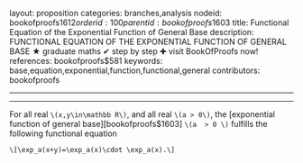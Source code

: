 layout: proposition
categories: branches,analysis
nodeid: bookofproofs$1612
orderid: 100
parentid: bookofproofs$1603
title: Functional Equation of the Exponential Function of General Base
description: FUNCTIONAL EQUATION OF THE EXPONENTIAL FUNCTION OF GENERAL BASE &#9733; graduate maths &#10004; step by step &#10010; visit BookOfProofs now!
references: bookofproofs$581
keywords: base,equation,exponential,function,functional,general
contributors: bookofproofs

---


---

For all real `\(x,y\in\mathbb R\)`, and all real `\(a > 0\)`, the [exponential function of general base][bookofproofs$1603] `\(a  > 0 \)` fulfills the following functional equation

`\[\exp_a(x+y)=\exp_a(x)\cdot \exp_a(x).\]`
